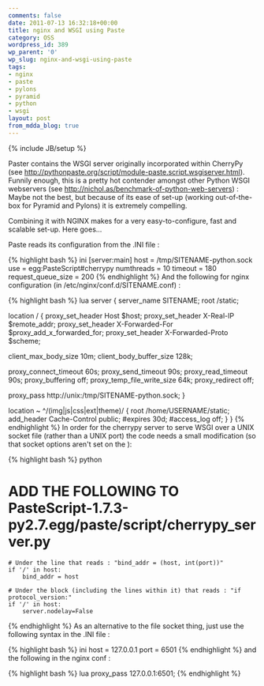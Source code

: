 ```yaml
---
comments: false
date: 2011-07-13 16:32:18+00:00
title: nginx and WSGI using Paste
category: OSS
wordpress_id: 389
wp_parent: '0'
wp_slug: nginx-and-wsgi-using-paste
tags:
- nginx
- paste
- pylons
- pyramid
- python
- wsgi
layout: post
from_mdda_blog: true
---
```

{% include JB/setup %}


Paster contains the WSGI server originally incorporated within CherryPy (see http://pythonpaste.org/script/module-paste.script.wsgiserver.html).  Funnily enough, this is a pretty hot contender amongst other Python WSGI webservers (see http://nichol.as/benchmark-of-python-web-servers) : Maybe not the best, but because of its ease of set-up (working out-of-the-box for Pyramid and Pylons) it is extremely compelling.

Combining it with NGINX makes for a very easy-to-configure, fast and scalable set-up.  Here goes...

Paste reads its configuration from the .INI file : 

{% highlight bash %}
ini
[server:main]
host = /tmp/SITENAME-python.sock
use = egg:PasteScript#cherrypy
numthreads = 10
timeout = 180
request_queue_size = 200
{% endhighlight %}
And the following for nginx configuration (in /etc/nginx/conf.d/SITENAME.conf) :

{% highlight bash %}
lua
server {
 server_name SITENAME;
 root /static;
 
 location / {
  proxy_set_header        Host $host;
  proxy_set_header        X-Real-IP $remote_addr;
  proxy_set_header        X-Forwarded-For $proxy_add_x_forwarded_for;
  proxy_set_header        X-Forwarded-Proto $scheme;

  client_max_body_size    10m;
  client_body_buffer_size 128k;
  
  proxy_connect_timeout   60s;
  proxy_send_timeout      90s;
  proxy_read_timeout      90s;
  proxy_buffering         off;
  proxy_temp_file_write_size 64k;
  proxy_redirect          off;
  
  proxy_pass http://unix:/tmp/SITENAME-python.sock;
 } 
 
 location ~ ^/(img|js|css|ext|theme)/ {
  root                    /home/USERNAME/static;
  add_header              Cache-Control public;
  #expires                 30d;
  #access_log              off;
 }
}
{% endhighlight %}
In order for the cherrypy server to serve WSGI over a UNIX socket file (rather than a UNIX port) the code needs a small modification (so that socket options aren't set on the ): 

{% highlight bash %}
python
#  ADD THE FOLLOWING TO PasteScript-1.7.3-py2.7.egg/paste/script/cherrypy_server.py
    # Under the line that reads : "bind_addr = (host, int(port))"
    if '/' in host:
        bind_addr = host

    # Under the block (including the lines within it) that reads : "if protocol_version:"
    if '/' in host:
        server.nodelay=False
{% endhighlight %}
As an alternative to the file socket thing, just use the following syntax in the .INI file : 

{% highlight bash %}
ini
host = 127.0.0.1
port = 6501
{% endhighlight %}
and the following in the nginx conf : 

{% highlight bash %}
lua
    proxy_pass 127.0.0.1:6501;
{% endhighlight %}
